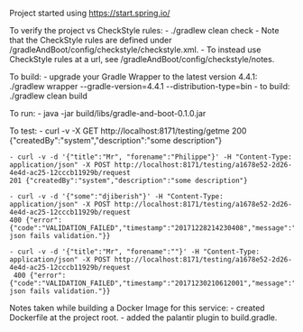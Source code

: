 Project started using https://start.spring.io/


To verify the project vs CheckStyle rules:
    - ./gradlew clean check
    - Note that the CheckStyle rules are defined under /gradleAndBoot/config/checkstyle/checkstyle.xml.
    - To instead use CheckStyle rules at a url, see /gradleAndBoot/config/checkstyle/notes.


To build:
	- upgrade your Gradle Wrapper to the latest version 4.4.1:
		./gradlew wrapper --gradle-version=4.4.1 --distribution-type=bin
	- to build:
		./gradlew clean build


To run:
	- java -jar build/libs/gradle-and-boot-0.1.0.jar


To test:
    - curl -v -X GET http://localhost:8171/testing/getme
    200 {"createdBy":"system","description":"some description"}

    - curl -v -d '{"title":"Mr", "forename":"Philippe"}' -H "Content-Type: application/json" -X POST http://localhost:8171/testing/a1678e52-2d26-4e4d-ac25-12cccb11929b/request
    201 {"createdBy":"system","description":"some description"}

    - curl -v -d '{"some":"djiberish"}' -H "Content-Type: application/json" -X POST http://localhost:8171/testing/a1678e52-2d26-4e4d-ac25-12cccb11929b/request
    400 {"error":{"code":"VALIDATION_FAILED","timestamp":"20171228214230408","message":"Provided json fails validation."}}

    - curl -v -d '{"title":"Mr", "forename":""}' -H "Content-Type: application/json" -X POST http://localhost:8171/testing/a1678e52-2d26-4e4d-ac25-12cccb11929b/request
     400 {"error":{"code":"VALIDATION_FAILED","timestamp":"20171230210612001","message":"Provided json fails validation."}}


Notes taken while building a Docker Image for this service:
    - created Dockerfile at the project root.
    - added the palantir plugin to build.gradle.
